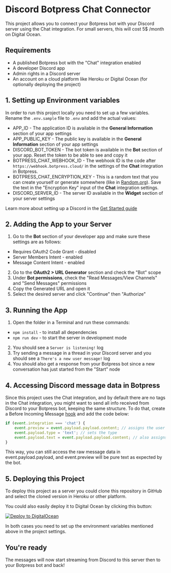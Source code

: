 # Discord Botpress Chat Connector

This project allows you to connect your Botpress bot with your Discord server using the Chat integration. For small servers, this will cost 5$ /month on Digital Ocean.

## Requirements

-   A published Botpress bot with the "Chat" integration enabled
-   A developer Discord app
-   Admin rights in a Discord server
-   An account on a cloud platform like Heroku or Digital Ocean (for optionally deploying the project)

## 1. Setting up Environment variables

In order to run this project locally you need to set up a few variables. Rename the `.env.sample` file to `.env` and add the actual values:

-   APP_ID - The application ID is available in the **General Information** section of your app settings
-   APP_PUBLIC_KEY - The public key is available in the **General Information** section of your app settings
-   DISCORD_BOT_TOKEN - The bot token is available in the **Bot** section of your app. Reset the token to be able to see and copy it
-   BOTPRESS_CHAT_WEBHOOK_ID - The webhook ID is the code after `https://webhook.botpress.cloud/` in the settings of the **Chat** integration in Botpress.
-   BOTPRESS_CHAT_ENCRYPTION_KEY - This is a random text that you can create yourself or generate somewhere (like in [Random.org](https://www.random.org/)). Save the text in the "Encryption Key" input of the **Chat** integration settings.
-   DISCORD_SERVER_ID - The server ID available in the **Widget** section of your server settings

Learn more about setting up a Discord in the [Get Started guide](https://discord.com/developers/docs/getting-started)

## 2. Adding the App to your Server

1. Go to the **Bot** section of your developer app and make sure these settings are as follows:

-   Requires OAuth2 Code Grant - disabled
-   Server Members Intent - enabled
-   Message Content Intent - enabled

2. Go to the **OAuth2 > URL Generator** section and check the "Bot" scope
3. Under **Bot permissions**, check the "Read Messages/View Channels" and "Send Messages" permissions
4. Copy the Generated URL and open it
5. Select the desired server and click "Continue" then "Authorize"

## 3. Running the App

1. Open the folder in a Terminal and run these commands:

-   `npm install` - to install all dependencies
-   `npm run dev` - to start the server in development mode

2. You should see a `Server is listening!` log
3. Try sending a message in a thread in your Discord server and you should see a `There's a new user message!` log
4. You should also get a response from your Botpress bot since a new conversation has just started from the "Start" node

## 4. Accessing Discord message data in Botpress

Since this project uses the Chat integration, and by default there are no tags in the Chat integration, you might want to send all info received from Discord to your Botpress bot, keeping the same structure. To do that, create a Before Incoming Message [hook](https://botpress.com/docs/cloud/studio/hooks/) and add the code below:

```javascript
if (event.integration === 'chat') {
	event.preview = event.payload.payload.content; // assigns the user message on Discord to the main message container in Botpress
	event.payload.type = 'text'; // sets the type
	event.payload.text = event.payload.payload.content; // also assigns the user message on Discord to the secondary message container in Botpress
}
```

This way, you can still access the raw message data in event.payload.payload, and event.preview will be pure text as expected by the bot.

## 5. Deploying this Project

To deploy this project as a server you could clone this repository in GitHub and select the cloned version in Heroku or other platform.

You could also easily deploy it to Digital Ocean by clicking this button:

[![Deploy to DigitalOcean](https://www.deploytodo.com/do-btn-blue.svg)](https://cloud.digitalocean.com/apps/new?repo=https://github.com/ptrckbp/discord-botpress-chat-server/tree/main)

In both cases you need to set up the environment variables mentioned above in the project settings.

## You're ready

The messages will now start streaming from Discord to this server then to your Botpress bot and back!
